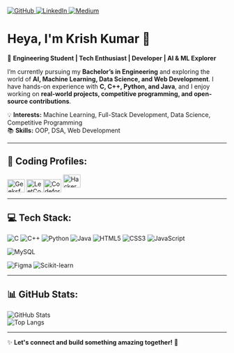 [ ![GitHub](https://img.shields.io/badge/GitHub-000?style=for-the-badge&logo=github) ](https://github.com/IndoKris)
[ ![LinkedIn](https://img.shields.io/badge/LinkedIn-0A66C2?style=for-the-badge&logo=linkedin) ](www.linkedin.com/in/krish-kumar-083756334)
[ ![Medium](https://img.shields.io/badge/Medium-000?style=for-the-badge&logo=medium) ](YOUR_MEDIUM_LINK)

# Heya, I'm Krish Kumar 👋

🚀 **Engineering Student | Tech Enthusiast | Developer | AI & ML Explorer**  

I’m currently pursuing my **Bachelor’s in Engineering** and exploring the world of **AI, Machine Learning, Data Science, and Web Development**. I have hands-on experience with **C, C++, Python, and Java**, and I enjoy working on **real-world projects, competitive programming, and open-source contributions**.  

💡 **Interests:** Machine Learning, Full-Stack Development, Data Science, Competitive Programming  
📚 **Skills:** OOP, DSA, Web Development

---

## 🚀 Coding Profiles:
<p align="left">
<a href="https://www.geeksforgeeks.org/user/indokris/" target="blank"><img align="center" src="https://upload.wikimedia.org/wikipedia/commons/4/43/GeeksforGeeks.svg" alt="GeeksforGeeks" height="30" width="40" /></a>
  <a href="https://leetcode.com/https://leetcode.com/u/IndoKris/" target="blank">
  <img src="https://upload.wikimedia.org/wikipedia/commons/1/19/LeetCode_logo_black.png" alt="LeetCode" height="30" width="40"style="vertical-align: middle;/>
</a>
<a href="https://codeforces.com/profile/indokris" target="blank"><img align="center" src="https://imgs.search.brave.com/HzEJ2h29pUKjtSaHcMzTLqzy-tMqU2eY22RpYwDjpq4/rs:fit:860:0:0:0/g:ce/aHR0cHM6Ly9jZG4u/aWNvbnNjb3V0LmNv/bS9pY29uL2ZyZWUv/cG5nLTI1Ni9mcmVl/LWNvZGUtZm9yY2Vz/LWxvZ28taWNvbi1k/b3dubG9hZC1pbi1z/dmctcG5nLWdpZi1m/aWxlLWZvcm1hdHMt/LXRlY2hub2xvZ3kt/c29jaWFsLW1lZGlh/LXZvbC0yLXBhY2st/bG9nb3MtaWNvbnMt/Mjk0NDc5Ni5wbmc_/Zj13ZWJwJnc9MjU2" alt="Codeforces" height="30" width="40" /></a>
<a href="https://www.hackerrank.com/profile/indokrisgraphics" target="blank">
  <img src="https://upload.wikimedia.org/wikipedia/commons/6/65/HackerRank_logo.png" alt="HackerRank" height="30" width="40"/>
</a>
</p>


---

## 💻 Tech Stack:

![C](https://img.shields.io/badge/C-00599C?style=for-the-badge&logo=c&logoColor=white)
![C++](https://img.shields.io/badge/C++-00599C?style=for-the-badge&logo=c%2B%2B&logoColor=white)
![Python](https://img.shields.io/badge/Python-3776AB?style=for-the-badge&logo=python&logoColor=white)
![Java](https://img.shields.io/badge/Java-ED8B00?style=for-the-badge&logo=java&logoColor=white)
![HTML5](https://img.shields.io/badge/HTML5-E34F26?style=for-the-badge&logo=html5&logoColor=white)
![CSS3](https://img.shields.io/badge/CSS3-1572B6?style=for-the-badge&logo=css3&logoColor=white)
![JavaScript](https://img.shields.io/badge/JavaScript-F7DF1E?style=for-the-badge&logo=javascript&logoColor=black)

![MySQL](https://img.shields.io/badge/MySQL-4479A1?style=for-the-badge&logo=mysql&logoColor=white)

![Figma](https://img.shields.io/badge/Figma-F24E1E?style=for-the-badge&logo=figma&logoColor=white)
![Scikit-learn](https://img.shields.io/badge/Scikit--learn-F7931E?style=for-the-badge&logo=scikit-learn&logoColor=white)

---

## 📊 GitHub Stats:

![GitHub Stats](https://github-readme-stats.vercel.app/api?username=IndoKris&show_icons=true&theme=radical)                            
![Top Langs](https://github-readme-stats.vercel.app/api/top-langs/?username=IndoKris&layout=compact&theme=radical)  


---

✨ **Let's connect and build something amazing together!** 🚀
